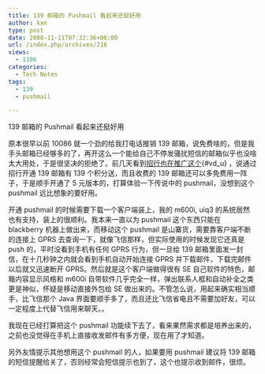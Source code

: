 ```yaml
---
title: 139 邮箱的 Pushmail 看起来还挺好用
author: kxn
type: post
date: 2008-11-11T07:32:36+00:00
url: /index.php/archives/216
views:
  - 1106
categories:
  - Tech Notes
tags:
  - 139
  - pushmail

---
```

139 邮箱的 Pushmail 看起来还挺好用

原本很早以前 10086 就一个劲的给我打电话推销 139 邮箱，说免费啥的，但是我手头邮箱已经够多的了，再开这么一个能给自己不停发骚扰短信的邮箱似乎也没啥太大用处，于是很坚决的拒绝了。前几天看到[招行也在推广这个][1]{#vd_u} ，说通过招行开通 139 邮箱有 139 个积分送，而且收费的 139 邮箱还可以多免费用一阵子，于是顺手开通了 5 元版本的，打算体验一下传说中的 pushmail，没想到这个 pushmail 远比想象的要好用。

开通 pushmail 的时候需要下载一个客户端装上，我的 m600i, uiq3 的系统居然也有支持，装上的很顺利。我本来一直以为 pushmail 这个东西只能在 blackberry 机器上做出来，而移动这个 pushmail 是山寨货，需要靠客户端不断的连接上 GPRS 去查询一下，就像飞信那样，但实际使用的时候发现它还真是 push 的，平时没看到手机有任何 GPRS 行为，但一旦给 139 邮箱里面发一封信，在十几秒钟之内就会看到手机自动开始连接 GPRS 并下载邮件，下载完邮件以后就又迅速断开 GPRS。然后就是这个客户端做得很有 SE 自己软件的特色，邮箱内容显示风格和 m600i 自带软件几乎完全一样，弹出联系人框和自动补全之类更是神似，怀疑是移动直接外包给 SE 做出来的。不管怎么说，用起来确实相当顺手，比飞信那个 Java 界面要顺手多了，而且还比飞信省电且不需要加好友，可以一定程度上代替飞信用来聊天。。

我现在已经打算把这个 pushmail 功能续下去了，看来果然需求都是培养出来的，之前也没觉得在手机上直接收发邮件有多方便，现在用了才知道。

另外友情提示其他想用这个 pushmail 的人，如果要用 pushmail 建议将 139 邮箱的短信提醒给关了，否则经常会短信提示也到了，这个也提示收到邮件，很烦。

 [1]: http://creditcard.cmbchina.com/special/sale/139.htm "招行也在推广这个"